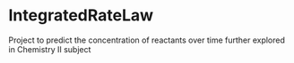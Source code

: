 # IntegratedRateLaw
Project to predict the concentration of reactants over time further explored in Chemistry II subject
